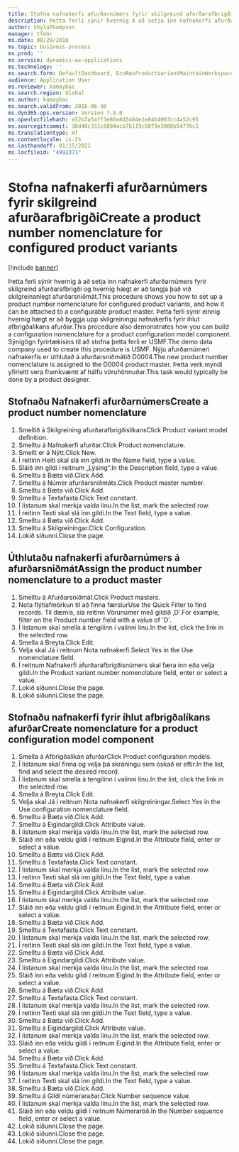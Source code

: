 ```yaml
---
title: Stofna nafnakerfi afurðarnúmers fyrir skilgreind afurðarafbrigði
description: Þetta ferli sýnir hvernig á að setja inn nafnakerfi afurðarnúmers fyrir skilgreind afurðarafbrigði og hvernig hægt er að tengja það við skilgreinanlegt afurðarsniðmát.
author: ShylaThompson
manager: tfehr
ms.date: 08/29/2018
ms.topic: business-process
ms.prod: ''
ms.service: dynamics-ax-applications
ms.technology: ''
ms.search.form: DefaultDashboard, EcoResProductVariantMaintainWorkspace, EcoResNomenclature, EcoResProductListPage, EcoResProductDetails, PCProductConfigurationModelListPage, PCProductConfigurationModelDetails
audience: Application User
ms.reviewer: kamaybac
ms.search.region: Global
ms.author: kamaybac
ms.search.validFrom: 2016-06-30
ms.dyn365.ops.version: Version 7.0.0
ms.openlocfilehash: e52b7a5aff3e86e845484e1e84b4003cc4a52c95
ms.sourcegitcommit: 38d40c331c8894acb7b119c5073e3088b54776c1
ms.translationtype: HT
ms.contentlocale: is-IS
ms.lasthandoff: 01/15/2021
ms.locfileid: "4992371"
---
```

# <a name="create-a-product-number-nomenclature-for-configured-product-variants"></a><span data-ttu-id="1f9e9-103">Stofna nafnakerfi afurðarnúmers fyrir skilgreind afurðarafbrigði</span><span class="sxs-lookup"><span data-stu-id="1f9e9-103">Create a product number nomenclature for configured product variants</span></span>

[!include [banner](../../includes/banner.md)]

<span data-ttu-id="1f9e9-104">Þetta ferli sýnir hvernig á að setja inn nafnakerfi afurðarnúmers fyrir skilgreind afurðarafbrigði og hvernig hægt er að tengja það við skilgreinanlegt afurðarsniðmát.</span><span class="sxs-lookup"><span data-stu-id="1f9e9-104">This procedure shows you how to set up a product number nomenclature for configured product variants, and how it can be attached to a configurable product master.</span></span> <span data-ttu-id="1f9e9-105">Þetta ferli sýnir einnig hvernig hægt er að byggja upp skilgreiningu nafnakerfis fyrir íhlut afbrigðalíkans afurðar.</span><span class="sxs-lookup"><span data-stu-id="1f9e9-105">This procedure also demonstrates how you can build a configuration nomenclature for a product configuration model component.</span></span> <span data-ttu-id="1f9e9-106">Sýnigögn fyrirtækisins til að stofna þetta ferli er USMF.</span><span class="sxs-lookup"><span data-stu-id="1f9e9-106">The demo data company used to create this procedure is USMF.</span></span> <span data-ttu-id="1f9e9-107">Nýju afurðarnúmeri nafnakerfis er úthlutað á afurðarsniðmátið D0004.</span><span class="sxs-lookup"><span data-stu-id="1f9e9-107">The new product number nomenclature is assigned to the D0004 product master.</span></span> <span data-ttu-id="1f9e9-108">Þetta verk myndi yfirleitt vera framkvæmt af hálfu vöruhönnuðar.</span><span class="sxs-lookup"><span data-stu-id="1f9e9-108">This task would typically be done by a product designer.</span></span>


## <a name="create-a-product-number-nomenclature"></a><span data-ttu-id="1f9e9-109">Stofnaðu Nafnakerfi afurðarnúmers</span><span class="sxs-lookup"><span data-stu-id="1f9e9-109">Create a product number nomenclature</span></span>
1. <span data-ttu-id="1f9e9-110">Smellið á Skilgreining afurðarafbrigðislíkans</span><span class="sxs-lookup"><span data-stu-id="1f9e9-110">Click Product variant model definition.</span></span>
2. <span data-ttu-id="1f9e9-111">Smelltu á Nafnakerfi afurðar.</span><span class="sxs-lookup"><span data-stu-id="1f9e9-111">Click Product nomenclature.</span></span>
3. <span data-ttu-id="1f9e9-112">Smellt er á Nýtt.</span><span class="sxs-lookup"><span data-stu-id="1f9e9-112">Click New.</span></span>
4. <span data-ttu-id="1f9e9-113">Í reitinn Heiti skal slá inn gildi.</span><span class="sxs-lookup"><span data-stu-id="1f9e9-113">In the Name field, type a value.</span></span>
5. <span data-ttu-id="1f9e9-114">Sláið inn gildi í reitnum „Lýsing“.</span><span class="sxs-lookup"><span data-stu-id="1f9e9-114">In the Description field, type a value.</span></span>
6. <span data-ttu-id="1f9e9-115">Smelltu á Bæta við.</span><span class="sxs-lookup"><span data-stu-id="1f9e9-115">Click Add.</span></span>
7. <span data-ttu-id="1f9e9-116">Smelltu á Númer afurðarsniðmáts.</span><span class="sxs-lookup"><span data-stu-id="1f9e9-116">Click Product master number.</span></span>
8. <span data-ttu-id="1f9e9-117">Smelltu á Bæta við.</span><span class="sxs-lookup"><span data-stu-id="1f9e9-117">Click Add.</span></span>
9. <span data-ttu-id="1f9e9-118">Smelltu á Textafasta.</span><span class="sxs-lookup"><span data-stu-id="1f9e9-118">Click Text constant.</span></span>
10. <span data-ttu-id="1f9e9-119">Í listanum skal merkja valda línu.</span><span class="sxs-lookup"><span data-stu-id="1f9e9-119">In the list, mark the selected row.</span></span>
11. <span data-ttu-id="1f9e9-120">Í reitinn Texti skal slá inn gildi.</span><span class="sxs-lookup"><span data-stu-id="1f9e9-120">In the Text field, type a value.</span></span>
12. <span data-ttu-id="1f9e9-121">Smelltu á Bæta við.</span><span class="sxs-lookup"><span data-stu-id="1f9e9-121">Click Add.</span></span>
13. <span data-ttu-id="1f9e9-122">Smelltu á Skilgreiningar.</span><span class="sxs-lookup"><span data-stu-id="1f9e9-122">Click Configuration.</span></span>
14. <span data-ttu-id="1f9e9-123">Lokið síðunni.</span><span class="sxs-lookup"><span data-stu-id="1f9e9-123">Close the page.</span></span>

## <a name="assign-the-product-number-nomenclature-to-a-product-master"></a><span data-ttu-id="1f9e9-124">Úthlutaðu nafnakerfi afurðarnúmers á afurðarsniðmát</span><span class="sxs-lookup"><span data-stu-id="1f9e9-124">Assign the product number nomenclature to a product master</span></span>
1. <span data-ttu-id="1f9e9-125">Smelltu á Afurðarsniðmát.</span><span class="sxs-lookup"><span data-stu-id="1f9e9-125">Click Product masters.</span></span>
2. <span data-ttu-id="1f9e9-126">Nota flýtiafmörkun til að finna færslur</span><span class="sxs-lookup"><span data-stu-id="1f9e9-126">Use the Quick Filter to find records.</span></span> <span data-ttu-id="1f9e9-127">Til dæmis, sía reitinn Vörunúmer með gildið ‚D'.</span><span class="sxs-lookup"><span data-stu-id="1f9e9-127">For example, filter on the Product number field with a value of 'D'.</span></span>
3. <span data-ttu-id="1f9e9-128">Í listanum skal smella á tengilinn í valinni línu.</span><span class="sxs-lookup"><span data-stu-id="1f9e9-128">In the list, click the link in the selected row.</span></span>
4. <span data-ttu-id="1f9e9-129">Smella á Breyta.</span><span class="sxs-lookup"><span data-stu-id="1f9e9-129">Click Edit.</span></span>
5. <span data-ttu-id="1f9e9-130">Velja skal Já í reitnum Nota nafnakerfi.</span><span class="sxs-lookup"><span data-stu-id="1f9e9-130">Select Yes in the Use nomenclature field.</span></span>
6. <span data-ttu-id="1f9e9-131">Í reitnum Nafnakerfi afurðarafbrigðisnúmers skal færa inn eða velja gildi.</span><span class="sxs-lookup"><span data-stu-id="1f9e9-131">In the Product variant number nomenclature field, enter or select a value.</span></span>
7. <span data-ttu-id="1f9e9-132">Lokið síðunni.</span><span class="sxs-lookup"><span data-stu-id="1f9e9-132">Close the page.</span></span>
8. <span data-ttu-id="1f9e9-133">Lokið síðunni.</span><span class="sxs-lookup"><span data-stu-id="1f9e9-133">Close the page.</span></span>

## <a name="create-nomenclature-for-a-product-configuration-model-component"></a><span data-ttu-id="1f9e9-134">Stofnaðu nafnakerfi fyrir íhlut afbrigðalíkans afurðar</span><span class="sxs-lookup"><span data-stu-id="1f9e9-134">Create nomenclature for a product configuration model component</span></span>
1. <span data-ttu-id="1f9e9-135">Smella á Afbrigðalíkan afurðar</span><span class="sxs-lookup"><span data-stu-id="1f9e9-135">Click Product configuration models.</span></span>
2. <span data-ttu-id="1f9e9-136">Í listanum skal finna og velja þá skráningu sem óskað er eftir.</span><span class="sxs-lookup"><span data-stu-id="1f9e9-136">In the list, find and select the desired record.</span></span>
3. <span data-ttu-id="1f9e9-137">Í listanum skal smella á tengilinn í valinni línu.</span><span class="sxs-lookup"><span data-stu-id="1f9e9-137">In the list, click the link in the selected row.</span></span>
4. <span data-ttu-id="1f9e9-138">Smella á Breyta.</span><span class="sxs-lookup"><span data-stu-id="1f9e9-138">Click Edit.</span></span>
5. <span data-ttu-id="1f9e9-139">Velja skal Já í reitnum Nota nafnakerfi skilgreiningar.</span><span class="sxs-lookup"><span data-stu-id="1f9e9-139">Select Yes in the Use configuration nomenclature field.</span></span>
6. <span data-ttu-id="1f9e9-140">Smelltu á Bæta við.</span><span class="sxs-lookup"><span data-stu-id="1f9e9-140">Click Add.</span></span>
7. <span data-ttu-id="1f9e9-141">Smelltu á Eigindargildi.</span><span class="sxs-lookup"><span data-stu-id="1f9e9-141">Click Attribute value.</span></span>
8. <span data-ttu-id="1f9e9-142">Í listanum skal merkja valda línu.</span><span class="sxs-lookup"><span data-stu-id="1f9e9-142">In the list, mark the selected row.</span></span>
9. <span data-ttu-id="1f9e9-143">Sláið inn eða veldu gildi í reitnum Eigind.</span><span class="sxs-lookup"><span data-stu-id="1f9e9-143">In the Attribute field, enter or select a value.</span></span>
10. <span data-ttu-id="1f9e9-144">Smelltu á Bæta við.</span><span class="sxs-lookup"><span data-stu-id="1f9e9-144">Click Add.</span></span>
11. <span data-ttu-id="1f9e9-145">Smelltu á Textafasta.</span><span class="sxs-lookup"><span data-stu-id="1f9e9-145">Click Text constant.</span></span>
12. <span data-ttu-id="1f9e9-146">Í listanum skal merkja valda línu.</span><span class="sxs-lookup"><span data-stu-id="1f9e9-146">In the list, mark the selected row.</span></span>
13. <span data-ttu-id="1f9e9-147">Í reitinn Texti skal slá inn gildi.</span><span class="sxs-lookup"><span data-stu-id="1f9e9-147">In the Text field, type a value.</span></span>
14. <span data-ttu-id="1f9e9-148">Smelltu á Bæta við.</span><span class="sxs-lookup"><span data-stu-id="1f9e9-148">Click Add.</span></span>
15. <span data-ttu-id="1f9e9-149">Smelltu á Eigindargildi.</span><span class="sxs-lookup"><span data-stu-id="1f9e9-149">Click Attribute value.</span></span>
16. <span data-ttu-id="1f9e9-150">Í listanum skal merkja valda línu.</span><span class="sxs-lookup"><span data-stu-id="1f9e9-150">In the list, mark the selected row.</span></span>
17. <span data-ttu-id="1f9e9-151">Sláið inn eða veldu gildi í reitnum Eigind.</span><span class="sxs-lookup"><span data-stu-id="1f9e9-151">In the Attribute field, enter or select a value.</span></span>
18. <span data-ttu-id="1f9e9-152">Smelltu á Bæta við.</span><span class="sxs-lookup"><span data-stu-id="1f9e9-152">Click Add.</span></span>
19. <span data-ttu-id="1f9e9-153">Smelltu á Textafasta.</span><span class="sxs-lookup"><span data-stu-id="1f9e9-153">Click Text constant.</span></span>
20. <span data-ttu-id="1f9e9-154">Í listanum skal merkja valda línu.</span><span class="sxs-lookup"><span data-stu-id="1f9e9-154">In the list, mark the selected row.</span></span>
21. <span data-ttu-id="1f9e9-155">Í reitinn Texti skal slá inn gildi.</span><span class="sxs-lookup"><span data-stu-id="1f9e9-155">In the Text field, type a value.</span></span>
22. <span data-ttu-id="1f9e9-156">Smelltu á Bæta við.</span><span class="sxs-lookup"><span data-stu-id="1f9e9-156">Click Add.</span></span>
23. <span data-ttu-id="1f9e9-157">Smelltu á Eigindargildi.</span><span class="sxs-lookup"><span data-stu-id="1f9e9-157">Click Attribute value.</span></span>
24. <span data-ttu-id="1f9e9-158">Í listanum skal merkja valda línu.</span><span class="sxs-lookup"><span data-stu-id="1f9e9-158">In the list, mark the selected row.</span></span>
25. <span data-ttu-id="1f9e9-159">Sláið inn eða veldu gildi í reitnum Eigind.</span><span class="sxs-lookup"><span data-stu-id="1f9e9-159">In the Attribute field, enter or select a value.</span></span>
26. <span data-ttu-id="1f9e9-160">Smelltu á Bæta við.</span><span class="sxs-lookup"><span data-stu-id="1f9e9-160">Click Add.</span></span>
27. <span data-ttu-id="1f9e9-161">Smelltu á Textafasta.</span><span class="sxs-lookup"><span data-stu-id="1f9e9-161">Click Text constant.</span></span>
28. <span data-ttu-id="1f9e9-162">Í listanum skal merkja valda línu.</span><span class="sxs-lookup"><span data-stu-id="1f9e9-162">In the list, mark the selected row.</span></span>
29. <span data-ttu-id="1f9e9-163">Í reitinn Texti skal slá inn gildi.</span><span class="sxs-lookup"><span data-stu-id="1f9e9-163">In the Text field, type a value.</span></span>
30. <span data-ttu-id="1f9e9-164">Smelltu á Bæta við.</span><span class="sxs-lookup"><span data-stu-id="1f9e9-164">Click Add.</span></span>
31. <span data-ttu-id="1f9e9-165">Smelltu á Eigindargildi.</span><span class="sxs-lookup"><span data-stu-id="1f9e9-165">Click Attribute value.</span></span>
32. <span data-ttu-id="1f9e9-166">Í listanum skal merkja valda línu.</span><span class="sxs-lookup"><span data-stu-id="1f9e9-166">In the list, mark the selected row.</span></span>
33. <span data-ttu-id="1f9e9-167">Sláið inn eða veldu gildi í reitnum Eigind.</span><span class="sxs-lookup"><span data-stu-id="1f9e9-167">In the Attribute field, enter or select a value.</span></span>
34. <span data-ttu-id="1f9e9-168">Smelltu á Bæta við.</span><span class="sxs-lookup"><span data-stu-id="1f9e9-168">Click Add.</span></span>
35. <span data-ttu-id="1f9e9-169">Smelltu á Textafasta.</span><span class="sxs-lookup"><span data-stu-id="1f9e9-169">Click Text constant.</span></span>
36. <span data-ttu-id="1f9e9-170">Í listanum skal merkja valda línu.</span><span class="sxs-lookup"><span data-stu-id="1f9e9-170">In the list, mark the selected row.</span></span>
37. <span data-ttu-id="1f9e9-171">Í reitinn Texti skal slá inn gildi.</span><span class="sxs-lookup"><span data-stu-id="1f9e9-171">In the Text field, type a value.</span></span>
38. <span data-ttu-id="1f9e9-172">Smelltu á Bæta við.</span><span class="sxs-lookup"><span data-stu-id="1f9e9-172">Click Add.</span></span>
39. <span data-ttu-id="1f9e9-173">Smelltu á Gildi númeraraðar.</span><span class="sxs-lookup"><span data-stu-id="1f9e9-173">Click Number sequence value.</span></span>
40. <span data-ttu-id="1f9e9-174">Í listanum skal merkja valda línu.</span><span class="sxs-lookup"><span data-stu-id="1f9e9-174">In the list, mark the selected row.</span></span>
41. <span data-ttu-id="1f9e9-175">Sláið inn eða veldu gildi í reitnum Númeraröð.</span><span class="sxs-lookup"><span data-stu-id="1f9e9-175">In the Number sequence field, enter or select a value.</span></span>
42. <span data-ttu-id="1f9e9-176">Lokið síðunni.</span><span class="sxs-lookup"><span data-stu-id="1f9e9-176">Close the page.</span></span>
43. <span data-ttu-id="1f9e9-177">Lokið síðunni.</span><span class="sxs-lookup"><span data-stu-id="1f9e9-177">Close the page.</span></span>
44. <span data-ttu-id="1f9e9-178">Lokið síðunni.</span><span class="sxs-lookup"><span data-stu-id="1f9e9-178">Close the page.</span></span>

